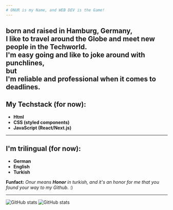 ```yaml
---
# ONUR is my Name, and WEB DEV is the Game!
---
```

born and raised in **Hamburg, Germany**, <br>
I like to travel around the Globe and meet new people in the Techworld. <br> 
I'm easy going and like to joke around with punchlines, <br> 
**but** <br>
I'm reliable and professional when it comes to deadlines.
---

## My Techstack (for now):
+ **Html**
+ **CSS (styled components)**
+ **JavaScript (React/Next.js)**
---

## I'm trilingual (for now):
+ **German**
+ **English**
+ **Turkish**

**Funfact:**
_Onur means **Honor** in turkish, and it's an honor for me that you found your way to my Github._ :)

---
 <img src="https://github-readme-stats.vercel.app/api?username=onur-fistikci&show_icons=true&theme=tokyonight" alt="GitHub stats">
 <img src="https://github-readme-stats.vercel.app/api?username=username-onfi&show_icons=true&theme=tokyonight" alt="GitHub stats">
